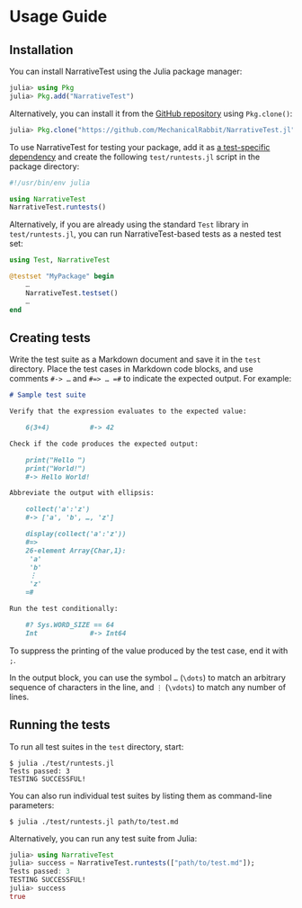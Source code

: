 # Usage Guide


## Installation

You can install NarrativeTest using the Julia package manager:

```julia
julia> using Pkg
julia> Pkg.add("NarrativeTest")
```

Alternatively, you can install it from the [GitHub
repository](https://github.com/MechanicalRabbit/NarrativeTest.jl) using
`Pkg.clone()`:

```julia
julia> Pkg.clone("https://github.com/MechanicalRabbit/NarrativeTest.jl")
```

To use NarrativeTest for testing your package, add it as [a test-specific
dependency](https://julialang.github.io/Pkg.jl/v1/creating-packages/#Adding-tests-to-the-package-1)
and create the following `test/runtests.jl` script in the package directory:

```julia
#!/usr/bin/env julia

using NarrativeTest
NarrativeTest.runtests()
```

Alternatively, if you are already using the standard `Test` library in
`test/runtests.jl`, you can run NarrativeTest-based tests as a nested test set:

```julia
using Test, NarrativeTest

@testset "MyPackage" begin
    …
    NarrativeTest.testset()
    …
end
```


## Creating tests

Write the test suite as a Markdown document and save it in the `test`
directory.  Place the test cases in Markdown code blocks, and use comments
`#-> …` and `#=> … =#` to indicate the expected output.  For example:

```markdown
# Sample test suite

Verify that the expression evaluates to the expected value:

    6(3+4)          #-> 42

Check if the code produces the expected output:

    print("Hello ")
    print("World!")
    #-> Hello World!

Abbreviate the output with ellipsis:

    collect('a':'z')
    #-> ['a', 'b', …, 'z']

    display(collect('a':'z'))
    #=>
    26-element Array{Char,1}:
     'a'
     'b'
     ⋮
     'z'
    =#

Run the test conditionally:

    #? Sys.WORD_SIZE == 64
    Int             #-> Int64
```

To suppress the printing of the value produced by the test case, end it with
`;`.

In the output block, you can use the symbol `…` (`\dots`) to match an arbitrary
sequence of characters in the line, and `⋮` (`\vdots`) to match any number of
lines.


## Running the tests

To run all test suites in the `test` directory, start:

```console
$ julia ./test/runtests.jl
Tests passed: 3
TESTING SUCCESSFUL!
```

You can also run individual test suites by listing them as command-line
parameters:

```console
$ julia ./test/runtests.jl path/to/test.md
```

Alternatively, you can run any test suite from Julia:

```julia
julia> using NarrativeTest
julia> success = NarrativeTest.runtests(["path/to/test.md"]);
Tests passed: 3
TESTING SUCCESSFUL!
julia> success
true
```
